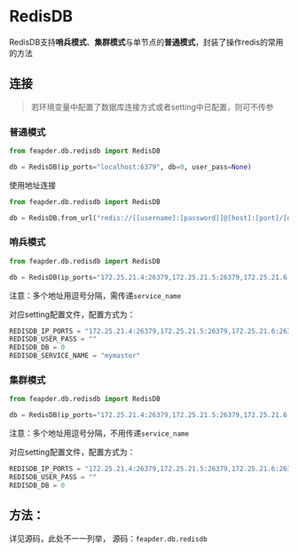 # RedisDB

RedisDB支持**哨兵模式**、**集群模式**与单节点的**普通模式**，封装了操作redis的常用的方法

## 连接

> 若环境变量中配置了数据库连接方式或者setting中已配置，则可不传参 

### 普通模式

```python
from feapder.db.redisdb import RedisDB

db = RedisDB(ip_ports="localhost:6379", db=0, user_pass=None)
```

使用地址连接

```python
from feapder.db.redisdb import RedisDB

db = RedisDB.from_url("redis://[[username]:[password]]@[host]:[port]/[db]")
```

### 哨兵模式

```python
from feapder.db.redisdb import RedisDB

db = RedisDB(ip_ports="172.25.21.4:26379,172.25.21.5:26379,172.25.21.6:26379", db=0, user_pass=None, service_name="mymsater")
```

注意：多个地址用逗号分隔，需传递`service_name`

对应setting配置文件，配置方式为：

```python
REDISDB_IP_PORTS = "172.25.21.4:26379,172.25.21.5:26379,172.25.21.6:26379"
REDISDB_USER_PASS = ""
REDISDB_DB = 0
REDISDB_SERVICE_NAME = "mymaster"
```

### 集群模式

```python
from feapder.db.redisdb import RedisDB

db = RedisDB(ip_ports="172.25.21.4:26379,172.25.21.5:26379,172.25.21.6:26379", db=0, user_pass=None)
```

注意：多个地址用逗号分隔，不用传递`service_name`

对应setting配置文件，配置方式为：

```python
REDISDB_IP_PORTS = "172.25.21.4:26379,172.25.21.5:26379,172.25.21.6:26379"
REDISDB_USER_PASS = ""
REDISDB_DB = 0
```

## 方法：

详见源码，此处不一一列举， 源码：`feapder.db.redisdb`
